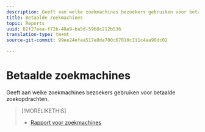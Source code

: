 ```yaml
---
description: Geeft aan welke zoekmachines bezoekers gebruiken voor betaalde zoekopdrachten.
title: Betaalde zoekmachines
topic: Reports
uuid: 82f27eea-f72b-48a9-ba5d-5968c212b536
translation-type: tm+mt
source-git-commit: 99ee24efaa517e8da700c67818c111c4aa90dc02

---
```



# Betaalde zoekmachines

Geeft aan welke zoekmachines bezoekers gebruiken voor betaalde zoekopdrachten.

>[!MORELIKETHIS]
>
>* [Rapport voor zoekmachines](/help/components/c-variables/dimensionslist/reports-search-engines.md)

